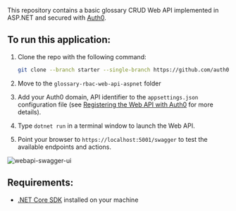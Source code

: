 This repository contains a basic glossary CRUD Web API implemented in ASP.NET and secured with [Auth0](https://auth0.com/).

## To run this application:

1. Clone the repo with the following command: 

   ```bash
   git clone --branch starter --single-branch https://github.com/auth0-blog/glossary-rbac-web-api-aspnet.git
   ```

2. Move to the `glossary-rbac-web-api-aspnet` folder 

3. Add your Auth0 domain, API identifier to the `appsettings.json` configuration file (see [Registering the Web API with Auth0](https://auth0.com/blog/aspnet-web-api-authorization/#Registering-the-API-application-with-Auth0) for more details).

4. Type `dotnet run` in a terminal window to launch the Web API.

5. Point your browser to `https://localhost:5001/swagger` to test the available endpoints and actions.

![webapi-swagger-ui](https://images.ctfassets.net/23aumh6u8s0i/1rNBChKdbCr9fKdpbbYcKR/014f6ace0411febc726959cd88ed8e6a/protected-swagger-ui-webapi.png)


## Requirements:

- [.NET Core SDK](https://dotnet.microsoft.com/download/dotnet/current) installed on your machine

